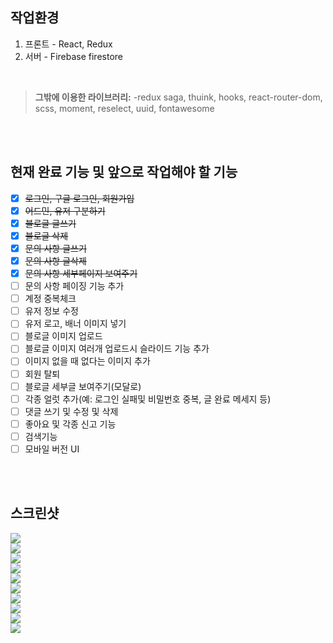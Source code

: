 ## 작업환경
1. 프론트 - React, Redux 
2. 서버 - Firebase firestore
<br />

>**그밖에 이용한 라이브러리:**
-redux saga, thuink, hooks, react-router-dom, scss, moment, reselect, uuid, fontawesome
<br />
<br />

## 현재 완료 기능 및 앞으로 작업해야 할 기능

- [x] ~~로그인, 구글 로그인, 회원가입~~ 
- [x] ~~어드민, 유저 구분하기~~
- [x] ~~블로글 글쓰기~~
- [x] ~~블로글 삭제~~
- [x] ~~문의 사항 글쓰기~~
- [x] ~~문의 사항 글삭제~~
- [x] ~~문의 사항 세부페이지 보여주기~~
- [ ] 문의 사항 페이징 기능 추가
- [ ] 계정 중복체크
- [ ] 유저 정보 수정
- [ ] 유저 로고, 배너 이미지 넣기
- [ ] 블로글 이미지 업로드
- [ ] 블로글 이미지 여러개 업로드시 슬라이드 기능 추가
- [ ] 이미지 없을 때 없다는 이미지 추가
- [ ] 회원 탈퇴
- [ ] 블로글 세부글 보여주기(모달로)
- [ ] 각종 얼럿 추가(예: 로그인 실패및 비밀번호 중복, 글 완료 메세지 등)
- [ ] 댓글 쓰기 및 수정 및 삭제
- [ ] 좋아요 및 각종 신고 기능
- [ ] 검색기능
- [ ] 모바일 버전 UI

<br />
<br />

## 스크린샷
<div>
  <img src="https://user-images.githubusercontent.com/64716396/102492234-bcc12e80-40b4-11eb-9e25-a920532314ec.png" />
</div>
<div>
  <img src="https://user-images.githubusercontent.com/64716396/102492239-bf238880-40b4-11eb-8044-a83473669db8.png" />
</div>
<div>
  <img src="https://user-images.githubusercontent.com/64716396/102492245-c0ed4c00-40b4-11eb-87a5-a7edaf4ac200.png" />
</div>
<div>
  <img src="https://user-images.githubusercontent.com/64716396/102492248-c21e7900-40b4-11eb-96f5-1fb63b03941e.png" />
</div>
<div>
  <img src="https://user-images.githubusercontent.com/64716396/102492255-c3e83c80-40b4-11eb-9ca8-0812d223fae8.png" />
</div>
<div>
  <img src="https://user-images.githubusercontent.com/64716396/102492260-c5196980-40b4-11eb-98c4-21df03995251.png" />
</div>
<div>
  <img src="https://user-images.githubusercontent.com/64716396/102492266-c6e32d00-40b4-11eb-8804-b8280c07d520.png" />
</div>
<div>
  <img src="https://user-images.githubusercontent.com/64716396/102492271-c8145a00-40b4-11eb-98c2-194e011fd3b8.png" />
</div>
<div>
  <img src="https://user-images.githubusercontent.com/64716396/102492274-ca76b400-40b4-11eb-9963-54b1ffb4add1.png" />
</div>
<div>
  <img src="https://user-images.githubusercontent.com/64716396/102492278-cc407780-40b4-11eb-87fa-cc420a66de2d.png" />
</div>

